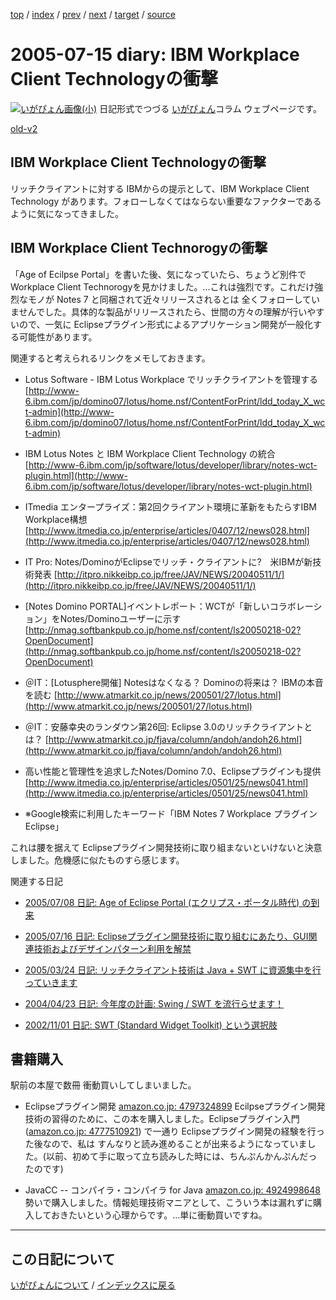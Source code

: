[top](https://igapyon.github.io/diary/) 
 / [index](https://igapyon.github.io/diary/2005/index.html) 
 / [prev](https://igapyon.github.io/diary/2005/ig050714.html) 
 / [next](https://igapyon.github.io/diary/2005/ig050716.html) 
 / [target](https://igapyon.github.io/diary/2005/ig050715.html) 
 / [source](https://github.com/igapyon/diary/blob/gh-pages/2005/ig050715.html.src.md) 

2005-07-15 diary: IBM Workplace Client Technologyの衝撃
=====================================================================================================
[![いがぴょん画像(小)](https://igapyon.github.io/diary/images/iga200306s.jpg "いがぴょん")](https://igapyon.github.io/diary/memo/memoigapyon.html) 日記形式でつづる [いがぴょん](https://igapyon.github.io/diary/memo/memoigapyon.html)コラム ウェブページです。

[old-v2](ig050715-orig.html)

## IBM Workplace Client Technologyの衝撃

リッチクライアントに対する IBMからの提示として、IBM Workplace Client Technology があります。フォローしなくてはならない重要なファクターであるように気になってきました。


## IBM Workplace Client Technorogyの衝撃

「Age of Ecilpse Portal」を書いた後、気になっていたら、ちょうど別件で Workplace Client Technorogyを見かけました。…これは強烈です。これだけ強烈なモノが Notes 7 と同梱されて近々リリースされるとは 全くフォローしていませんでした。具体的な製品がリリースされたら、世間の方々の理解が行いやすいので、一気に
Eclipseプラグイン形式によるアプリケーション開発が一般化する可能性があります。

関連すると考えられるリンクをメモしておきます。

* Lotus Software - IBM Lotus Workplace でリッチクライアントを管理する
  [http://www-6.ibm.com/jp/domino07/lotus/home.nsf/ContentForPrint/ldd_today_X_wct-admin](http://www-6.ibm.com/jp/domino07/lotus/home.nsf/ContentForPrint/ldd_today_X_wct-admin)
  
* IBM Lotus Notes と IBM Workplace Client Technology の統合
  [http://www-6.ibm.com/jp/software/lotus/developer/library/notes-wct-plugin.html](http://www-6.ibm.com/jp/software/lotus/developer/library/notes-wct-plugin.html)
  
* ITmedia エンタープライズ：第2回クライアント環境に革新をもたらすIBM Workplace構想
  [http://www.itmedia.co.jp/enterprise/articles/0407/12/news028.html](http://www.itmedia.co.jp/enterprise/articles/0407/12/news028.html)
  
* IT Pro: Notes/DominoがEclipseでリッチ・クライアントに?　米IBMが新技術発表
  [http://itpro.nikkeibp.co.jp/free/JAV/NEWS/20040511/1/](http://itpro.nikkeibp.co.jp/free/JAV/NEWS/20040511/1/)
  
* [Notes Domino PORTAL]イベントレポート：WCTが「新しいコラボレーション」をNotes/Dominoユーザーに示す
  [http://nmag.softbankpub.co.jp/home.nsf/content/ls20050218-02?OpenDocument](http://nmag.softbankpub.co.jp/home.nsf/content/ls20050218-02?OpenDocument)
  
* ＠IT：[Lotusphere開催] Notesはなくなる？ Dominoの将来は？ IBMの本音を読む
  [http://www.atmarkit.co.jp/news/200501/27/lotus.html](http://www.atmarkit.co.jp/news/200501/27/lotus.html)
  
* ＠IT：安藤幸央のランダウン第26回: Eclipse 3.0のリッチクライアントとは？
  [http://www.atmarkit.co.jp/fjava/column/andoh/andoh26.html](http://www.atmarkit.co.jp/fjava/column/andoh/andoh26.html)
  
* 高い性能と管理性を追求したNotes/Domino 7.0、Eclipseプラグインも提供
  [http://www.itmedia.co.jp/enterprise/articles/0501/25/news041.html](http://www.itmedia.co.jp/enterprise/articles/0501/25/news041.html)
  
* ※Google検索に利用したキーワード「IBM Notes 7 Workplace プラグイン Eclipse」

これは腰を据えて Eclipseプラグイン開発技術に取り組まないといけないと決意しました。危機感に似たものすら感じます。

関連する日記

* [2005/07/08 日記: Age of Eclipse Portal (エクリプス・ポータル時代) の到来](ig050708.html)
  
* [2005/07/16 日記: Eclipseプラグイン開発技術に取り組むにあたり、GUI関連技術およびデザインパターン利用を解禁](ig050716.html)
  
* [2005/03/24 日記: リッチクライアント技術は Java + SWT に資源集中を行っていきます](ig050324.html)
  
* [2004/04/23 日記: 今年度の計画: Swing / SWT を流行らせます！](../2004/ig040423.html)
  
* [2002/11/01 日記: SWT (Standard Widget Toolkit) という選択肢](../2002/ig021101.html)

## 書籍購入

駅前の本屋で数冊 衝動買いしてしまいました。

* Eclipseプラグイン開発
  [amazon.co.jp: 4797324899](http://www.amazon.co.jp/exec/obidos/ASIN/4797324899/igapyondiary-22)
  Ecilpseプラグイン開発技術の習得のために、この本を購入しました。Eclipseプラグイン入門([amazon.co.jp: 4777510921](http://www.amazon.co.jp/exec/obidos/ASIN/4777510921/igapyondiary-22))
  で一通り Eclipseプラグイン開発の経験を行った後なので、私は すんなりと読み進めることが出来るようになっていました。(以前、初めて手に取って立ち読みした時には、ちんぷんかんぷんだったのです)
  
* JavaCC -- コンパイラ・コンパイラ for Java
  [amazon.co.jp: 4924998648](http://www.amazon.co.jp/exec/obidos/ASIN/4924998648/igapyondiary-22)
  勢いで購入しました。情報処理技術マニアとして、こういう本は漏れずに購入しておきたいという心理からです。…単に衝動買いですね。

----------------------------------------------------------------------------------------------------

## この日記について
[いがぴょんについて](https://igapyon.github.io/diary/memo/memoigapyon.html) / [インデックスに戻る](https://igapyon.github.io/diary/idxall.html)
